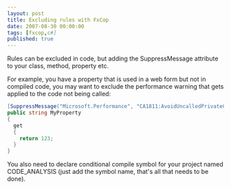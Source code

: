 ```yaml
---
layout: post
title: Excluding rules with FxCop
date: 2007-08-30 00:00:00
tags: [fxcop,c#]
published: true
---
```


Rules can be excluded in code, but adding the SuppressMessage attribute to your class, method, property etc.

For example, you have a property that is used in a web form but not in compiled code, you may want to exclude the performance warning that gets applied to the code not being called:

```csharp
[SuppressMessage("Microsoft.Performance", "CA1811:AvoidUncalledPrivateCode")]
public string MyProperty
{
  get 
  { 
    return 123; 
  }
}
```

You also need to declare conditional compile symbol for your project named CODE_ANALYSIS (just add the symbol name, that's all that needs to be done).